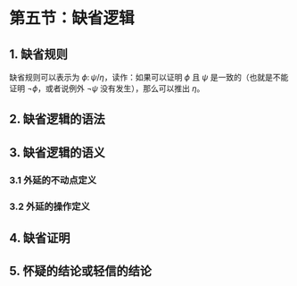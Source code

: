 # 第五节：缺省逻辑

## 1. 缺省规则

缺省规则可以表示为 $\phi \colon \psi / \eta$，读作：如果可以证明 $\phi$ 且 $\psi$ 是一致的（也就是不能证明 $\neg \phi$，或者说例外 $\neg \psi$ 没有发生），那么可以推出 $\eta$。

## 2. 缺省逻辑的语法

## 3. 缺省逻辑的语义

### 3.1 外延的不动点定义

### 3.2 外延的操作定义


## 4. 缺省证明

## 5. 怀疑的结论或轻信的结论
